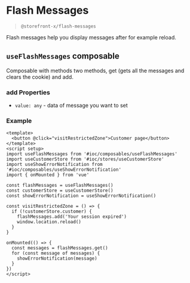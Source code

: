 # Flash Messages

> `@storefront-x/flash-messages`

Flash messages help you display messages after for example reload.

## `useFlashMessages` composable

Composable with methods two methods, get (gets all the messages and clears the cookie) and add.

### add Properties

- `value: any` - data of message you want to set

### Example

```vue
<template>
  <button @click="visitRestrictedZone">Customer page</button>
</template>
<script setup>
import useFlashMessages from '#ioc/composables/useFlashMessages'
import useCustomerStore from '#ioc/stores/useCustomerStore'
import useShowErrorNotification from '#ioc/composables/useShowErrorNotification'
import { onMounted } from 'vue'

const flashMessages = useFlashMessages()
const customerStore = useCustomerStore()
const showErrorNotification = useShowErrorNotification()

const visitRestrictedZone = () => {
  if (!customerStore.customer) {
    flashMessages.add('Your session expired')
    window.location.reload()
  }
}

onMounted(() => {
  const messages = flashMessages.get()
  for (const message of messages) {
    showErrorNotification(message)
  }
})
</script>
```
